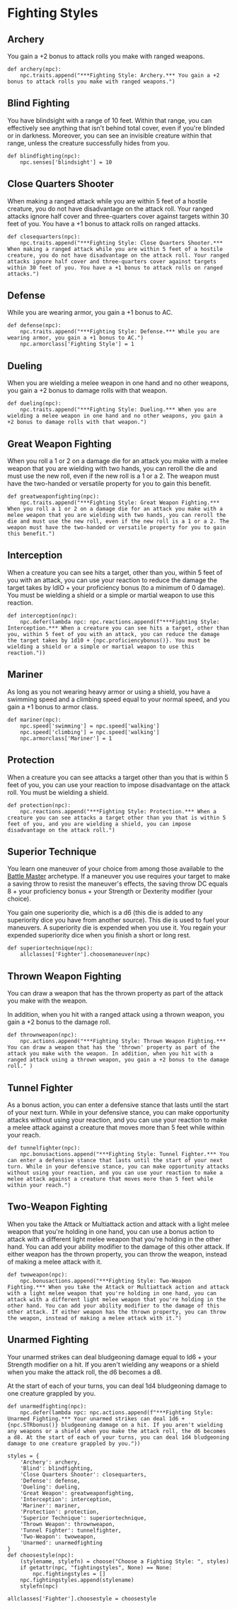 # Fighting Styles

## Archery
You gain a +2 bonus to attack rolls you make with ranged weapons.

```
def archery(npc):
    npc.traits.append("***Fighting Style: Archery.*** You gain a +2 bonus to attack rolls you make with ranged weapons.")
```

## Blind Fighting
You have blindsight with a range of 10 feet. Within that range, you can effectively see anything that isn't behind total cover, even if you're blinded or in darkness. Moreover, you can see an invisible creature within that range, unless the creature successfully hides from you.

```
def blindfighting(npc):
    npc.senses['blindsight'] = 10
```

## Close Quarters Shooter
When making a ranged attack while you are within 5 feet of a hostile creature, you do not have disadvantage on the attack roll. Your ranged attacks ignore half cover and three-quarters cover against targets within 30 feet of you. You have a +1 bonus to attack rolls on ranged attacks.

```
def closequarters(npc):
    npc.traits.append("***Fighting Style: Close Quarters Shooter.*** When making a ranged attack while you are within 5 feet of a hostile creature, you do not have disadvantage on the attack roll. Your ranged attacks ignore half cover and three-quarters cover against targets within 30 feet of you. You have a +1 bonus to attack rolls on ranged attacks.")
```

## Defense
While you are wearing armor, you gain a +1 bonus to AC.

```
def defense(npc):
    npc.traits.append("***Fighting Style: Defense.*** While you are wearing armor, you gain a +1 bonus to AC.")
    npc.armorclass['Fighting Style'] = 1
```

## Dueling
When you are wielding a melee weapon in one hand and no other weapons, you gain a +2 bonus to damage rolls with that weapon.

```
def dueling(npc):
    npc.traits.append("***Fighting Style: Dueling.*** When you are wielding a melee weapon in one hand and no other weapons, you gain a +2 bonus to damage rolls with that weapon.")
```

## Great Weapon Fighting
When you roll a 1 or 2 on a damage die for an attack you make with a melee weapon that you are wielding with two hands, you can reroll the die and must use the new roll, even if the new roll is a 1 or a 2. The weapon must have the two-handed or versatile property for you to gain this benefit.

```
def greatweaponfighting(npc):
    npc.traits.append("***Fighting Style: Great Weapon Fighting.*** When you roll a 1 or 2 on a damage die for an attack you make with a melee weapon that you are wielding with two hands, you can reroll the die and must use the new roll, even if the new roll is a 1 or a 2. The weapon must have the two-handed or versatile property for you to gain this benefit.")
```

## Interception
When a creature you can see hits a target, other than you, within 5 feet of you with an attack, you can use your reaction to reduce the damage the target takes by ldlO + your proficiency bonus (to a minimum of 0 damage). You must be wielding a shield or a simple or martial weapon to use this reaction.

```
def interception(npc):
    npc.defer(lambda npc: npc.reactions.append(f"***Fighting Style: Interception.*** When a creature you can see hits a target, other than you, within 5 feet of you with an attack, you can reduce the damage the target takes by 1d10 + {npc.proficiencybonus()}. You must be wielding a shield or a simple or martial weapon to use this reaction."))
```

## Mariner
As long as you not wearing heavy armor or using a shield, you have a swimming speed and a climbing speed equal to your normal speed, and you gain a +1 bonus to armor class.

```
def mariner(npc):
    npc.speed['swimming'] = npc.speed['walking']
    npc.speed['climbing'] = npc.speed['walking']
    npc.armorclass['Mariner'] = 1
```

## Protection
When a creature you can see attacks a target other than you that is within 5 feet of you, you can use your reaction to impose disadvantage on the attack roll. You must be wielding a shield.

```
def protection(npc):
    npc.reactions.append("***Fighting Style: Protection.*** When a creature you can see attacks a target other than you that is within 5 feet of you, and you are wielding a shield, you can impose disadvantage on the attack roll.")
```

## Superior Technique
You learn one maneuver of your choice from among those available to the [Battle Master](BattleMaster.md) archetype. If a maneuver you use requires your target to make a saving throw to resist the maneuver's effects, the saving throw DC equals 8 + your proficiency bonus + your Strength or Dexterity modifier (your choice).

You gain one superiority die, which is a d6 (this die is added to any superiority dice you have from another source). This die is used to fuel your maneuvers. A superiority die is expended when you use it.  You regain your expended superiority dice when you finish a short or long rest.

```
def superiortechnique(npc):
    allclasses['Fighter'].choosemaneuver(npc)
```

## Thrown Weapon Fighting
You can draw a weapon that has the thrown property as part of the attack you make with the weapon.

In addition, when you hit with a ranged attack using a thrown weapon, you gain a +2 bonus to the damage roll.

```
def thrownweapon(npc):
    npc.actions.append("***Fighting Style: Thrown Weapon Fighting.*** You can draw a weapon that has the 'thrown' property as part of the attack you make with the weapon. In addition, when you hit with a ranged attack using a thrown weapon, you gain a +2 bonus to the damage roll." )
```

## Tunnel Fighter
As a bonus action, you can enter a defensive stance that lasts until the start of your next turn. While in your defensive stance, you can make opportunity attacks without using your reaction, and you can use your reaction to make a melee attack against a creature that moves more than 5 feet while within your reach.

```
def tunnelfighter(npc):
    npc.bonusactions.append("***Fighting Style: Tunnel Fighter.*** You can enter a defensive stance that lasts until the start of your next turn. While in your defensive stance, you can make opportunity attacks without using your reaction, and you can use your reaction to make a melee attack against a creature that moves more than 5 feet while within your reach.")
```

## Two-Weapon Fighting
When you take the Attack or Multiattack action and attack with a light melee weapon that you're holding in one hand, you can use a bonus action to attack with a different light melee weapon that you're holding in the other hand. You can add your ability modifier to the damage of this other attack. If either weapon has the thrown property, you can throw the weapon, instead of making a melee attack with it.

```
def twoweapon(npc):
    npc.bonusactions.append("***Fighting Style: Two-Weapon Fighting.*** When you take the Attack or Multiattack action and attack with a light melee weapon that you're holding in one hand, you can attack with a different light melee weapon that you're holding in the other hand. You can add your ability modifier to the damage of this other attack. If either weapon has the thrown property, you can throw the weapon, instead of making a melee attack with it.")
```

## Unarmed Fighting
Your unarmed strikes can deal bludgeoning damage equal to ld6 + your Strength modifier on a hit. If you aren't wielding any weapons or a shield when you make the attack roll, the d6 becomes a d8.

At the start of each of your turns, you can deal 1d4 bludgeoning damage to one creature grappled by you.

```
def unarmedfighting(npc):
    npc.defer(lambda npc: npc.actions.append(f"***Fighting Style: Unarmed Fighting.*** Your unarmed strikes can deal 1d6 + {npc.STRbonus()} bludgeoning damage on a hit. If you aren't wielding any weapons or a shield when you make the attack roll, the d6 becomes a d8. At the start of each of your turns, you can deal 1d4 bludgeoning damage to one creature grappled by you."))
```

```
styles = {
    'Archery': archery,
    'Blind': blindfighting,
    'Close Quarters Shooter': closequarters,
    'Defense': defense,
    'Dueling': dueling,
    'Great Weapon': greatweaponfighting, 
    'Interception': interception,
    'Mariner': mariner,
    'Protection': protection,
    'Superior Technique': superiortechnique,
    'Thrown Weapon': thrownweapon,
    'Tunnel Fighter': tunnelfighter,
    'Two-Weapon': twoweapon,
    'Unarmed': unarmedfighting
}
def choosestyle(npc):
    (stylename, stylefn) = choose("Choose a Fighting Style: ", styles)
    if getattr(npc, "fightingstyles", None) == None:
        npc.fightingstyles = []
    npc.fightingstyles.append(stylename)
    stylefn(npc)

allclasses['Fighter'].choosestyle = choosestyle
```
